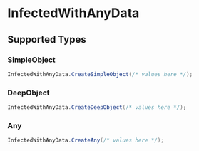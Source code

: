 # InfectedWithAnyData


## Supported Types

### SimpleObject

```csharp
InfectedWithAnyData.CreateSimpleObject(/* values here */);
```

### DeepObject

```csharp
InfectedWithAnyData.CreateDeepObject(/* values here */);
```

### Any

```csharp
InfectedWithAnyData.CreateAny(/* values here */);
```
